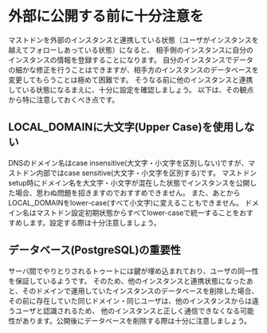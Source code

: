 <!-- TITLE: マストドン構築・運用時の罠 -->
<!-- SUBTITLE: マストドン構築・運用時の罠の紹介 -->

# 外部に公開する前に十分注意を
マストドンを外部のインスタンスと連携している状態（ユーザがインスタンスを越えてフォローしあっている状態）になると、
相手側のインスタンスに自分のインスタンスの情報を登録することになります。
自分のインスタンスでデータの細かな修正を行うことはできますが、相手方のインスタンスのデータベースを変更してもらうことは極めて困難です。
そうなる前に他のインスタンスと連携している状態になるまえに、十分に設定を確認しましょう。
以下は、その観点から特に注意しておくべき点です。

## LOCAL_DOMAINに大文字(Upper Case)を使用しない
DNSのドメイン名はcase insensitive(大文字・小文字を区別しない)ですが、マストドン内部ではcase sensitive(大文字・小文字を区別する)です。
マストドンsetup時にドメイン名を大文字・小文字が混在した状態でインスタンスを公開した場合、思わぬ問題を招きますのでおすすめできません。
また、あとからLOCAL_DOMAINをlower-case(すべて小文字)に変えることもできません。
ドメイン名はマストドン設定初期状態からすべてlower-caseで統一することをおすすめします。設定する際は十分注意しましょう。

## データベース(PostgreSQL)の重要性
サーバ間でやりとりされるトゥートには鍵が埋め込まれており、ユーザの同一性を保証しているようです。
そのため、他のインスタンスと連携状態になったあと、そのドメインで運用していたインスタンスのデータベースを削除した場合、
その前に存在していた同じドメイン・同じユーザは、他のインスタンスからは違うユーザと認識されるため、
他のインスタンスと正しく通信できなくなる可能性があります。公開後にデータベースを削除する際は十分に注意しましょう。
